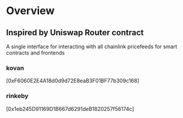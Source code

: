 # Overview

## Inspired by Uniswap Router contract

A single interface for interacting with all chainlink pricefeeds for smart contracts and frontends

### kovan 

[0xF6060E2E4A18d0d9d72E8eaB3F01BF77b309c168]

### rinkeby

[0x1eb245D91169D1B667d6291deB1820257f56174c]